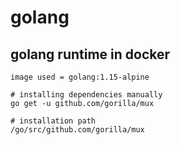# golang

## golang runtime in docker
```
image used = golang:1.15-alpine

# installing dependencies manually
go get -u github.com/gorilla/mux

# installation path
/go/src/github.com/gorilla/mux
```